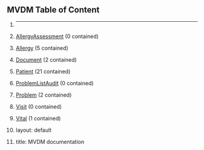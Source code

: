 ## MVDM Table of Content

1. ---

2. [AllergyAssessment](AllergyAssessment.md) (0 contained)

3. [Allergy](Allergy.md) (5 contained)

4. [Document](Document.md) (2 contained)

5. [Patient](Patient.md) (21 contained)

6. [ProblemListAudit](ProblemListAudit.md) (0 contained)

7. [Problem](Problem.md) (2 contained)

8. [Visit](Visit.md) (0 contained)

9. [Vital](Vital.md) (1 contained)

10. layout: default

11. title: MVDM documentation

